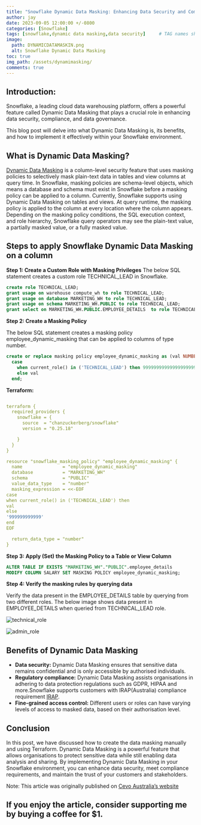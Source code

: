 ```yaml
---
title: "Snowflake Dynamic Data Masking: Enhancing Data Security and Compliance"
author: jay
date: 2023-09-05 12:00:00 +/-0800
categories: [Snowflake]
tags: [snowflake,dynamic data masking,data security]     # TAG names should always be lowercase
image:
  path: DYNAMICDATAMASKIN.png
  alt: Snowflake Dynamic Data Masking
toc: true
img_path: /assets/dynamimasking/
comments: true
---
```


## Introduction:
Snowflake, a leading cloud data warehousing platform, offers a powerful feature called Dynamic Data Masking that plays a crucial role in enhancing data security, compliance, and data governance. 

This blog post will delve into what Dynamic Data Masking is, its benefits, and how to implement it effectively within your Snowflake environment.

## What is Dynamic Data Masking?
[Dynamic Data Masking](https://docs.snowflake.com/en/user-guide/security-column-ddm-intro) is a column-level security feature that uses masking policies to selectively mask plain-text data in tables and view columns at query time.
In Snowflake, masking policies are schema-level objects, which means a database and schema must exist in Snowflake before a masking policy can be applied to a column. Currently, Snowflake supports using Dynamic Data Masking on tables and views.
At query runtime, the masking policy is applied to the column at every location where the column appears. Depending on the masking policy conditions, the SQL execution context, and role hierarchy, Snowflake query operators may see the plain-text value, a partially masked value, or a fully masked value.

## Steps to apply Snowflake Dynamic Data Masking on a column

**Step 1: Create a Custom Role with Masking Privileges**
The below SQL statement creates a custom role TECHNICAL_LEAD in Snowflake.

```sql
create role TECHNICAL_LEAD;
grant usage on warehouse compute_wh to role TECHNICAL_LEAD;
grant usage on database MARKETING_WH to role TECHNICAL_LEAD;
grant usage on schema MARKETING_WH.PUBLIC to role TECHNICAL_LEAD;
grant select on MARKETING_WH.PUBLIC.EMPLOYEE_DETAILS  to role TECHNICAL_LEAD;

```

**Step 2: Create a Masking Policy**

The below SQL statement creates a masking policy employee_dynamic_masking that can be applied to columns of type number.

```sql
create or replace masking policy employee_dynamic_masking as (val NUMBER) returns number ->
  case
    when current_role() in ('TECHNICAL_LEAD') then 99999999999999999999
    else val
  end;

```

**Terraform:**

```yaml

terraform {
  required_providers {
    snowflake = {
      source  = "chanzuckerberg/snowflake"
      version = "0.25.18"

    }
  }
}

resource "snowflake_masking_policy" "employee_dynamic_masking" {
  name               = "employee_dynamic_masking"
  database           = "MARKETING_WH"
  schema             = "PUBLIC"
  value_data_type    = "number"
  masking_expression = <<-EOF
case
when current_role() in ('TECHNICAL_LEAD') then
val
else
'999999999999'
end
EOF

  return_data_type = "number"
}

```

**Step 3: Apply (Set) the Masking Policy to a Table or View Column**

```sql
ALTER TABLE IF EXISTS "MARKETING_WH"."PUBLIC".employee_details
MODIFY COLUMN SALARY SET MASKING POLICY employee_dynamic_masking;

```


**Step 4: Verify the masking rules by querying data**

Verify the data present in the EMPLOYEE_DETAILS table by querying from two different roles.
The below image shows data present in EMPLOYEE_DETAILS when queried from TECHNICAL_LEAD role.


![technical_role](techincal_role.png)

![admin_role](admin_role.png)




## Benefits of Dynamic Data Masking

- **Data security:** Dynamic Data Masking ensures that sensitive data remains confidential and is only accessible by authorised individuals.
- **Regulatory compliance:** Dynamic Data Masking assists organisations in adhering to data protection regulations such as GDPR, HIPAA and more.Snowflake supports customers with IRAP(Australia) compliance requirement [IRAP](https://docs.snowflake.com/en/user-guide/cert-irap).
- **Fine-grained access control:** Different users or roles can have varying levels of access to masked data, based on their authorisation level.

## Conclusion
In this post, we have discussed how to create the data masking manually and using Terraform. Dynamic Data Masking is a powerful feature that allows organisations to protect sensitive data while still enabling data analysis and sharing. By implementing Dynamic Data Masking in your Snowflake environment, you can enhance data security, meet compliance requirements, and maintain the trust of your customers and stakeholders.


Note: This article was originally published on [ Cevo Australia’s website ](https://cevo.com.au/post/snowflake-dynamic-data-masking-enhancing-data-security-and-compliance/)

## If you enjoy the article, consider supporting me by buying a coffee for $1.


<script type="text/javascript" src="https://cdnjs.buymeacoffee.com/1.0.0/button.prod.min.js" data-name="bmc-button" data-slug="jayaananth" data-color="#FFDD00" data-emoji="☕"  data-font="Cookie" data-text="Buy me a coffee @ 1$" data-outline-color="#000000" data-font-color="#000000" data-coffee-color="#ffffff" ></script>
